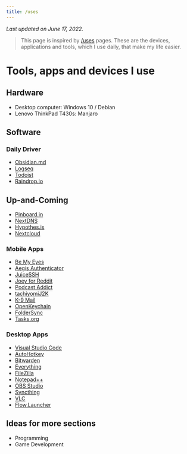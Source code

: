 ```yaml
---
title: /uses
---
```


*Last updated on June 17, 2022.*

>This page is inspired by [/uses](https://uses.tech/) pages. These are the devices, applications and tools, which I use daily, that make my life easier.

# Tools, apps and devices I use

## Hardware
- Desktop computer: Windows 10 / Debian
- Lenovo ThinkPad T430s: Manjaro

## Software
### Daily Driver
- [Obsidian.md](https://obsidian.md/)
- [Logseq](https://logseq.com/)
- [Todoist](https://todoist.com/)
- [Raindrop.io](https://raindrop.io/)

## Up-and-Coming
- [Pinboard.in](https://pinboard.in/)
- [NextDNS](https://nextdns.io/)
- [Hypothes.is](https://web.hypothes.is/)
- [Nextcloud](https://nextcloud.com/)

### Mobile Apps
- [Be My Eyes](https://www.bemyeyes.com/)
- [Aegis Authenticator](https://getaegis.app/)
- [JuiceSSH](https://juicessh.com/)
- [Joey for Reddit](https://play.google.com/store/apps/details?id=o.o.joey&hl=en_US&gl=US)
- [Podcast Addict ](https://podcastaddict.com/)
- [tachiyomiJ2K](https://github.com/Jays2Kings/tachiyomiJ2K)
- [K-9 Mail](https://k9mail.app/)
- [OpenKeychain](https://www.openkeychain.org/)
- [FolderSync](https://www.tacit.dk/foldersync)
- [Tasks.org](https://tasks.org/)

### Desktop Apps
- [Visual Studio Code](https://github.com/microsoft/vscode)
- [AutoHotkey](https://www.autohotkey.com/)
- [Bitwarden](https://bitwarden.com/)
- [Everything](https://www.voidtools.com/support/everything/)
- [FileZilla](https://filezilla-project.org/)
- [Notepad++](https://notepad-plus-plus.org/)
- [OBS Studio](https://obsproject.com/)
- [Syncthing](https://syncthing.net/downloads/)
- [VLC](https://www.videolan.org/vlc/)
- [Flow.Launcher](https://github.com/Flow-Launcher/Flow.Launcher)

## Ideas for more sections

- Programming
- Game Development